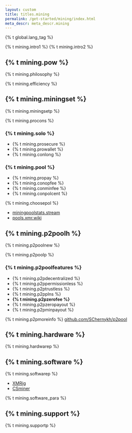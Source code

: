 ```yaml
---
layout: custom
title: titles.mining
permalink: /get-started/mining/index.html
meta_descr: meta_descr.mining
---
```

{% t global.lang_tag %}
<div class="mining">
    <div class="center-xs container description">
        <p>{% t mining.intro1 %} {% t mining.intro2 %}</p>
    </div>
    <section class="container">
        <div class="row">
            <div class="full col-lg-12 col-md-12 col-sm-12 col-xs-12">
                <div class="info-block text-adapt">
                    <h2>{% t mining.pow %}</h2>
                        <p>{% t mining.philosophy %}</p>
                        <p>{% t mining.efficiency %}</p>
                    <h2>{% t mining.miningset %}</h2>
                        <p>{% t mining.miningsetp %}</p>
                        <p>{% t mining.procons %}</p>
                        <div class="comp">
                            <div>
                                <div class="center-xs">
                                    <h3>{% t mining.solo %}</h3>
                                </div>
                                <ul class="comparison">
                                    <li class="pro">{% t mining.prosecure %}</li>
                                    <li class="pro">{% t mining.prowallet %}</li>
                                    <li class="cons">{% t mining.conlong %}</li>
                                </ul>
                            </div>
                            <div>
                                <div class="center-xs">
                                    <h3>{% t mining.pool %}</h3>
                                </div>
                                <ul class="comparison">
                                    <li class="pro">{% t mining.propay %}</li>
                                    <li class="cons">{% t mining.conopfee %}</li>
                                    <li class="cons">{% t mining.conminfee %}</li>
                                    <li class="cons">{% t mining.conpolcent %}</li>
                                </ul>
                            </div>
                        </div>
                        <p>{% t mining.choosepol %}
                        <ul>
                            <li><a href="https://miningpoolstats.stream/monero">miningpoolstats.stream</a></li>
                            <li><a href="https://pools.xmr.wiki">pools.xmr.wiki</a></li>
                        </ul>
                        </p>
                </div>
            </div>
        </div>
        <div class="row">
            <div class="full col-lg-12 col-md-12 col-sm-12 col-xs-12">
                <div class="info-block text-adapt">
                    <h2>{% t mining.p2poolh %}</h2>
                        <p>{% t mining.p2poolnew %}</p>
                        <p>{% t mining.p2poolp %}</p>
                        <h3>{% t mining.p2poolfeatures %}</h3>
                            <ul class="logo">
                                <li>{% t mining.p2pdecentralized %}</li>
                                <li>{% t mining.p2ppermissionless %}</li>
                                <li>{% t mining.p2ptrustless %}</li>
                                <li>{% t mining.p2pplns %}</li>
                                <li><b>{% t mining.p2pzerofee %}</b></li>
                                <li>{% t mining.p2pzeropayout %}</li>
                                <li>{% t mining.p2pminpayout %}</li>
                            </ul>
                            <p>{% t mining.p2pmoreinfo %} <a href="https://github.com/SChernykh/p2pool">github.com/SChernykh/p2pool</a></p>
                </div>
            </div>
        </div>
        <div class="row">
            <div class="full col-lg-12 col-md-12 col-sm-12 col-xs-12">
                <div class="info-block text-adapt">
                    <h2>{% t mining.hardware %}</h2>
                        <p>{% t mining.hardwarep %}</p>
                    <h2>{% t mining.software %}</h2>
                        <p>{% t mining.softwarep %}
                        <ul>
                            <li><a href="https://github.com/xmrig/xmrig">XMRig</a></li>
                            <li><a href="https://github.com/cryptonote-social/csminer">CSminer</a></li>
                        </ul>
                        {% t mining.software_para %}
                        </p>
                </div>
            </div>
        </div>
        <div class="row">
            <div class="full col-lg-12 col-md-12 col-sm-12 col-xs-12">
                <div class="info-block text-adapt">
                    <h2>{% t mining.support %}</h2>
                        <p>{% t mining.supportp %}</p>
                </div>
            </div>
        </div>
    </section>
</div>
